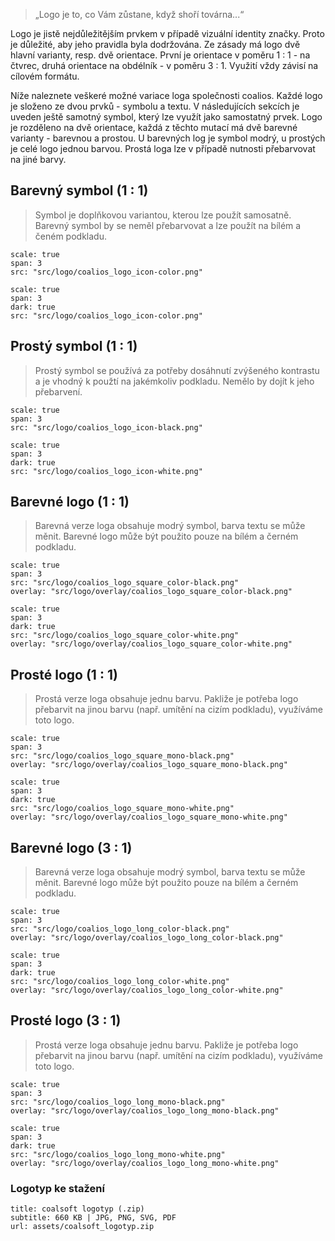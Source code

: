 > „Logo je to, co Vám zůstane, když shoří továrna...“

Logo je jistě nejdůležitějším prvkem v případě vizuální identity značky. Proto je důležité, aby jeho pravidla byla dodržována. Ze zásady má logo dvě hlavní varianty, resp. dvě orientace. První je orientace v poměru 1 : 1 - na čtvrec, druhá orientace na obdélník - v poměru 3 : 1. Využití vždy závisí na cílovém formátu.

Níže naleznete veškeré možné variace loga společnosti coalios. Každé logo je složeno ze dvou prvků - symbolu a textu. V následujících sekcích je uveden ještě samotný symbol, který lze využít jako samostatný prvek. Logo je rozděleno na dvě orientace, každá z těchto mutací má dvě barevné varianty - barevnou a prostou. U barevných log je symbol modrý, u prostých je celé logo jednou barvou. Prostá loga lze v případě nutnosti přebarvovat na jiné barvy.

## Barevný symbol (1 : 1)
> Symbol je doplňkovou variantou, kterou lze použít samosatně. Barevný symbol by se neměl přebarvovat a lze použít na bílém a čeném podkladu.

```image
scale: true
span: 3
src: "src/logo/coalios_logo_icon-color.png"
```
```image
scale: true
span: 3
dark: true
src: "src/logo/coalios_logo_icon-color.png"
```

## Prostý symbol (1 : 1)
> Prostý symbol se používá za potřeby dosáhnutí zvýšeného kontrastu a je vhodný k použtí na jakémkoliv podkladu. Nemělo by dojít k jeho přebarvení.

```image
scale: true
span: 3
src: "src/logo/coalios_logo_icon-black.png"
```
```image
scale: true
span: 3
dark: true
src: "src/logo/coalios_logo_icon-white.png"
```

## Barevné logo (1 : 1)
> Barevná verze loga obsahuje modrý symbol, barva textu se může měnit. Barevné logo může být použito pouze na bílém a černém podkladu.

```image
scale: true
span: 3
src: "src/logo/coalios_logo_square_color-black.png"
overlay: "src/logo/overlay/coalios_logo_square_color-black.png"
```
```image
scale: true
span: 3
dark: true
src: "src/logo/coalios_logo_square_color-white.png"
overlay: "src/logo/overlay/coalios_logo_square_color-white.png"
```

## Prosté logo (1 : 1)
> Prostá verze loga obsahuje jednu barvu. Pakliže je potřeba logo přebarvit na jinou barvu (např. umítění na cizím podkladu), využíváme toto logo.

```image
scale: true
span: 3
src: "src/logo/coalios_logo_square_mono-black.png"
overlay: "src/logo/overlay/coalios_logo_square_mono-black.png"
```
```image
scale: true
span: 3
dark: true
src: "src/logo/coalios_logo_square_mono-white.png"
overlay: "src/logo/overlay/coalios_logo_square_mono-white.png"
```

## Barevné logo (3 : 1)
> Barevná verze loga obsahuje modrý symbol, barva textu se může měnit. Barevné logo může být použito pouze na bílém a černém podkladu.

```image
scale: true
span: 3
src: "src/logo/coalios_logo_long_color-black.png"
overlay: "src/logo/overlay/coalios_logo_long_color-black.png"
```
```image
scale: true
span: 3
dark: true
src: "src/logo/coalios_logo_long_color-white.png"
overlay: "src/logo/overlay/coalios_logo_long_color-white.png"
```

## Prosté logo (3 : 1)
> Prostá verze loga obsahuje jednu barvu. Pakliže je potřeba logo přebarvit na jinou barvu (např. umítění na cizím podkladu), využíváme toto logo.

```image
scale: true
span: 3
src: "src/logo/coalios_logo_long_mono-black.png"
overlay: "src/logo/overlay/coalios_logo_long_mono-black.png"
```
```image
scale: true
span: 3
dark: true
src: "src/logo/coalios_logo_long_mono-white.png"
overlay: "src/logo/overlay/coalios_logo_long_mono-white.png"
```
### Logotyp ke stažení
```download
title: coalsoft logotyp (.zip)
subtitle: 660 KB | JPG, PNG, SVG, PDF
url: assets/coalsoft_logotyp.zip
```